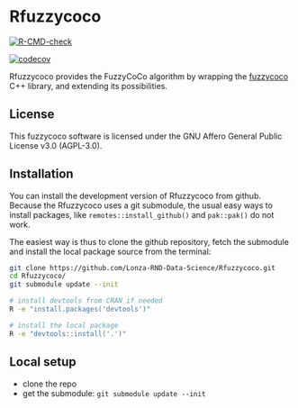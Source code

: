 
# Rfuzzycoco

<!-- badges: start -->

[![R-CMD-check](https://github.com/Lonza-RND-Data-Science/Rfuzzycoco/actions/workflows/R-CMD-check.yaml/badge.svg?branch=main)](https://github.com/Lonza-RND-Data-Science/Rfuzzycoco/actions/workflows/R-CMD-check.yaml)

[![codecov](https://codecov.io/gh/Lonza-RND-Data-Science/Rfuzzycoco/graph/badge.svg?token=DNSmWrcvFd)](https://codecov.io/gh/Lonza-RND-Data-Science/Rfuzzycoco)
<!-- badges: end -->

Rfuzzycoco provides the FuzzyCoCo algorithm by wrapping the [fuzzycoco](https://github.com/Lonza-RND-Data-Science/fuzzycoco) C++ library, and extending its possibilities.

## License

This fuzzycoco software is licensed under the GNU Affero General Public License v3.0 (AGPL-3.0).  

## Installation

You can install the development version of Rfuzzycoco from github.
Because the Rfuzzycoco uses a git submodule, the usual easy ways to install
packages, like `remotes::install_github()` and `pak::pak()` do not work.

The easiest way is thus to clone the github repository, fetch the submodule and install the local package source from 
the terminal:


```bash
git clone https://github.com/Lonza-RND-Data-Science/Rfuzzycoco.git
cd Rfuzzycoco/
git submodule update --init

# install devtools from CRAN if needed
R -e "install.packages('devtools')"

# install the local package
R -e "devtools::install('.')"
```

## Local setup

- clone the repo
- get the submodule: `git submodule update --init`

